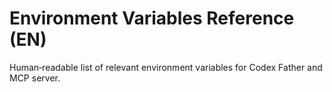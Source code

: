 # Environment Variables Reference (EN)

Human‑readable list of relevant environment variables for Codex Father and MCP server.

